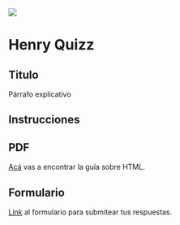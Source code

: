 <p align='left'>
    <img src='https://static.wixstatic.com/media/85087f_0d84cbeaeb824fca8f7ff18d7c9eaafd~mv2.png/v1/fill/w_160,h_30,al_c,q_85,usm_0.66_1.00_0.01/Logo_completo_Color_1PNG.webp' </img>
</p>

# Henry Quizz

## Titulo

Párrafo explicativo


## Instrucciones


## PDF 

[Acá](./HTML.pdf) vas a encontrar la guía sobre HTML.

## Formulario

[Link](http://soyhenry.com) al formulario para submitear tus respuestas.

